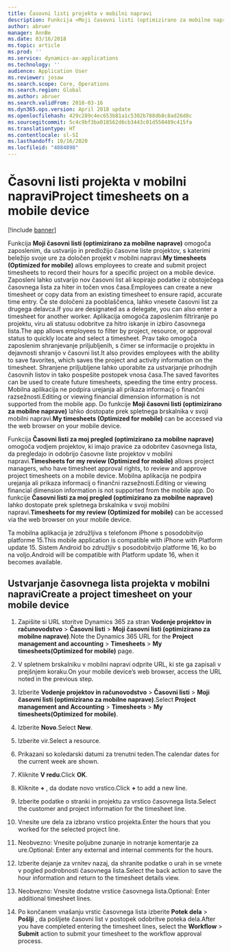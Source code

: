 ```yaml
---
title: Časovni listi projekta v mobilni napravi
description: Funkcija »Moji časovni listi (optimizirano za mobilne naprave)« omogoča zaposlenim, da ustvarijo in predložijo časovne liste projektov, s katerimi beležijo svoje ure za določen projekt v mobilni napravi.
author: abruer
manager: AnnBe
ms.date: 03/16/2018
ms.topic: article
ms.prod: ''
ms.service: dynamics-ax-applications
ms.technology: ''
audience: Application User
ms.reviewer: josaw
ms.search.scope: Core, Operations
ms.search.region: Global
ms.author: abruer
ms.search.validFrom: 2018-03-16
ms.dyn365.ops.version: April 2018 update
ms.openlocfilehash: 429c289c4ec653b81a1c5302b788db8c8ad26d8c
ms.sourcegitcommit: 5c4c9bf3ba018562d6cb3443c01d550489c415fa
ms.translationtype: HT
ms.contentlocale: sl-SI
ms.lasthandoff: 10/16/2020
ms.locfileid: "4084898"
---
```

# <a name="project-timesheets-on-a-mobile-device"></a><span data-ttu-id="75a0d-103">Časovni listi projekta v mobilni napravi</span><span class="sxs-lookup"><span data-stu-id="75a0d-103">Project timesheets on a mobile device</span></span>

[!include [banner](../includes/banner.md)]

<span data-ttu-id="75a0d-104">Funkcija **Moji časovni listi (optimizirano za mobilne naprave)** omogoča zaposlenim, da ustvarijo in predložijo časovne liste projektov, s katerimi beležijo svoje ure za določen projekt v mobilni napravi.</span><span class="sxs-lookup"><span data-stu-id="75a0d-104">**My timesheets (Optimized for mobile)** allows employees to create and submit project timesheets to record their hours for a specific project on a mobile device.</span></span> <span data-ttu-id="75a0d-105">Zaposleni lahko ustvarijo nov časovni list ali kopirajo podatke iz obstoječega časovnega lista za hiter in točen vnos časa.</span><span class="sxs-lookup"><span data-stu-id="75a0d-105">Employees can create a new timesheet or copy data from an existing timesheet to ensure rapid, accurate time entry.</span></span> <span data-ttu-id="75a0d-106">Če ste določeni za pooblaščenca, lahko vnesete časovni list za drugega delavca.</span><span class="sxs-lookup"><span data-stu-id="75a0d-106">If you are designated as a delegate, you can also enter a timesheet for another worker.</span></span> <span data-ttu-id="75a0d-107">Aplikacija omogoča zaposlenim filtriranje po projektu, viru ali statusu odobritve za hitro iskanje in izbiro časovnega lista.</span><span class="sxs-lookup"><span data-stu-id="75a0d-107">The app allows employees to filter by project, resource, or approval status to quickly locate and select a timesheet.</span></span> <span data-ttu-id="75a0d-108">Prav tako omogoča zaposlenim shranjevanje priljubljenih, s čimer se informacije o projektu in dejavnosti shranijo v časovni list.</span><span class="sxs-lookup"><span data-stu-id="75a0d-108">It also provides employees with the ability to save favorites, which saves the project and activity information on the timesheet.</span></span> <span data-ttu-id="75a0d-109">Shranjene priljubljene lahko uporabite za ustvarjanje prihodnjih časovnih listov in tako pospešite postopek vnosa časa.</span><span class="sxs-lookup"><span data-stu-id="75a0d-109">The saved favorites can be used to create future timesheets, speeding the time entry process.</span></span> <span data-ttu-id="75a0d-110">Mobilna aplikacija ne podpira urejanja ali prikaza informacij o finančni razsežnosti.</span><span class="sxs-lookup"><span data-stu-id="75a0d-110">Editing or viewing financial dimension information is not supported from the mobile app.</span></span> <span data-ttu-id="75a0d-111">Do funkcije **Moji časovni listi (optimizirano za mobilne naprave)** lahko dostopate prek spletnega brskalnika v svoji mobilni napravi.</span><span class="sxs-lookup"><span data-stu-id="75a0d-111">**My timesheets (Optimized for mobile)** can be accessed via the web browser on your mobile device.</span></span>

<span data-ttu-id="75a0d-112">Funkcija **Časovni listi za moj pregled (optimizirano za mobilne naprave)** omogoča vodjem projektov, ki imajo pravice za odobritev časovnega lista, da pregledajo in odobrijo časovne liste projektov v mobilni napravi.</span><span class="sxs-lookup"><span data-stu-id="75a0d-112">**Timesheets for my review (Optimized for mobile)** allows project managers, who have timesheet approval rights, to review and approve project timesheets on a mobile device.</span></span> <span data-ttu-id="75a0d-113">Mobilna aplikacija ne podpira urejanja ali prikaza informacij o finančni razsežnosti.</span><span class="sxs-lookup"><span data-stu-id="75a0d-113">Editing or viewing financial dimension information is not supported from the mobile app.</span></span> <span data-ttu-id="75a0d-114">Do funkcije **Časovni listi za moj pregled (optimizirano za mobilne naprave)** lahko dostopate prek spletnega brskalnika v svoji mobilni napravi.</span><span class="sxs-lookup"><span data-stu-id="75a0d-114">**Timesheets for my review (Optimized for mobile)** can be accessed via the web browser on your mobile device.</span></span>

<span data-ttu-id="75a0d-115">Ta mobilna aplikacija je združljiva s telefonom iPhone s posodobitvijo platforme 15.</span><span class="sxs-lookup"><span data-stu-id="75a0d-115">This mobile application is compatible with iPhone with Platform update 15.</span></span>
<span data-ttu-id="75a0d-116">Sistem Android bo združljiv s posodobitvijo platforme 16, ko bo na voljo.</span><span class="sxs-lookup"><span data-stu-id="75a0d-116">Android will be compatible with Platform update 16, when it becomes available.</span></span>

## <a name="create-a-project-timesheet-on-your-mobile-device"></a><span data-ttu-id="75a0d-117">Ustvarjanje časovnega lista projekta v mobilni napravi</span><span class="sxs-lookup"><span data-stu-id="75a0d-117">Create a project timesheet on your mobile device</span></span>

1.  <span data-ttu-id="75a0d-118">Zapišite si URL storitve Dynamics 365 za stran **Vodenje projektov in računovodstvo** \> **Časovni listi** \> **Moji časovni listi (optimizirano za mobilne naprave)**.</span><span class="sxs-lookup"><span data-stu-id="75a0d-118">Note the Dynamics 365 URL for the **Project management and accounting** \> **Timesheets** \> **My timesheets(Optimized for mobile)** page.</span></span>

2.  <span data-ttu-id="75a0d-119">V spletnem brskalniku v mobilni napravi odprite URL, ki ste ga zapisali v prejšnjem koraku.</span><span class="sxs-lookup"><span data-stu-id="75a0d-119">On your mobile device’s web browser, access the URL noted in the previous step.</span></span>
 
3.  <span data-ttu-id="75a0d-120">Izberite **Vodenje projektov in računovodstvo** \> **Časovni listi** \> **Moji časovni listi (optimizirano za mobilne naprave)**.</span><span class="sxs-lookup"><span data-stu-id="75a0d-120">Select **Project management and Accounting** \> **Timesheets** \> **My timesheets(Optimized for mobile)**.</span></span>

4.  <span data-ttu-id="75a0d-121">Izberite **Novo**.</span><span class="sxs-lookup"><span data-stu-id="75a0d-121">Select **New**.</span></span>

5.  <span data-ttu-id="75a0d-122">Izberite vir.</span><span class="sxs-lookup"><span data-stu-id="75a0d-122">Select a resource.</span></span>

6.  <span data-ttu-id="75a0d-123">Prikazani so koledarski datumi za trenutni teden.</span><span class="sxs-lookup"><span data-stu-id="75a0d-123">The calendar dates for the current week are shown.</span></span>

7.  <span data-ttu-id="75a0d-124">Kliknite **V redu**.</span><span class="sxs-lookup"><span data-stu-id="75a0d-124">Click **OK**.</span></span>

8.  <span data-ttu-id="75a0d-125">Kliknite **+** , da dodate novo vrstico.</span><span class="sxs-lookup"><span data-stu-id="75a0d-125">Click **+** to add a new line.</span></span>

9.  <span data-ttu-id="75a0d-126">Izberite podatke o stranki in projektu za vrstico časovnega lista.</span><span class="sxs-lookup"><span data-stu-id="75a0d-126">Select the customer and project information for the timesheet line.</span></span>

10. <span data-ttu-id="75a0d-127">Vnesite ure dela za izbrano vrstico projekta.</span><span class="sxs-lookup"><span data-stu-id="75a0d-127">Enter the hours that you worked for the selected project line.</span></span>

11. <span data-ttu-id="75a0d-128">Neobvezno: Vnesite poljubne zunanje in notranje komentarje za ure.</span><span class="sxs-lookup"><span data-stu-id="75a0d-128">Optional: Enter any external and internal comments for the hours.</span></span>

12. <span data-ttu-id="75a0d-129">Izberite dejanje za vrnitev nazaj, da shranite podatke o urah in se vrnete v pogled podrobnosti časovnega lista.</span><span class="sxs-lookup"><span data-stu-id="75a0d-129">Select the back action to save the hour information and return to the timesheet details view.</span></span>

13. <span data-ttu-id="75a0d-130">Neobvezno: Vnesite dodatne vrstice časovnega lista.</span><span class="sxs-lookup"><span data-stu-id="75a0d-130">Optional: Enter additional timesheet lines.</span></span>

14. <span data-ttu-id="75a0d-131">Po končanem vnašanju vrstic časovnega lista izberite **Potek dela** \> **Pošlji** , da pošljete časovni list v postopek odobritve poteka dela.</span><span class="sxs-lookup"><span data-stu-id="75a0d-131">After you have completed entering the timesheet lines, select the **Workflow** \> **Submit** action to submit your timesheet to the workflow approval process.</span></span>
